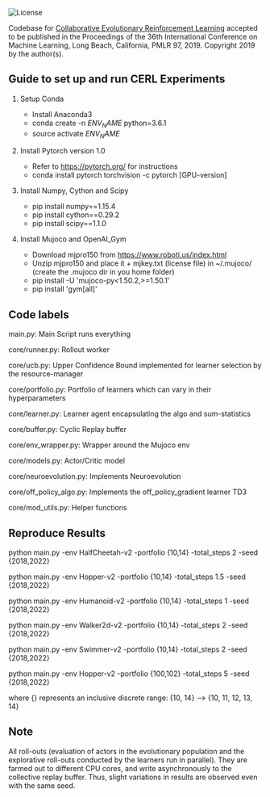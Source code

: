 ![License](https://img.shields.io/badge/License-Apache%202.0-blue.svg)

Codebase for [Collaborative Evolutionary Reinforcement Learning](https://arxiv.org/pdf/1905.00976.pdf) accepted to be published in the Proceedings of the 36th International Conference on Machine Learning, Long Beach, California, PMLR 97, 2019. Copyright 2019 by the author(s).

## Guide to set up and run CERL Experiments


1. Setup Conda
    - Install Anaconda3
    - conda create -n $ENV_NAME$ python=3.6.1
    - source activate $ENV_NAME$

2. Install Pytorch version 1.0
    - Refer to https://pytorch.org/ for instructions
    - conda install pytorch torchvision -c pytorch [GPU-version]

3. Install Numpy, Cython and Scipy
    - pip install numpy==1.15.4
    - pip install cython==0.29.2
    - pip install scipy==1.1.0
    
4. Install Mujoco and OpenAI_Gym
    - Download mjpro150 from https://www.roboti.us/index.html
    - Unzip mjpro150 and place it + mjkey.txt (license file) in ~/.mujoco/ (create the .mujoco dir in you home folder)
    - pip install -U 'mujoco-py<1.50.2,>=1.50.1'
    - pip install 'gym[all]'
    
## Code labels

main.py: Main Script runs everything

core/runner.py: Rollout worker

core/ucb.py: Upper Confidence Bound implemented for learner selection by the resource-manager

core/portfolio.py: Portfolio of learners which can vary in their hyperparameters

core/learner.py: Learner agent encapsulating the algo and sum-statistics

core/buffer.py: Cyclic Replay buffer

core/env_wrapper.py: Wrapper around the Mujoco env

core/models.py: Actor/Critic model

core/neuroevolution.py: Implements Neuroevolution

core/off_policy_algo.py: Implements the off_policy_gradient learner TD3

core/mod_utils.py: Helper functions

## Reproduce Results

python main.py -env HalfCheetah-v2 -portfolio {10,14} -total_steps 2 -seed {2018,2022}

python main.py -env Hopper-v2 -portfolio {10,14} -total_steps 1.5 -seed {2018,2022}

python main.py -env Humanoid-v2 -portfolio {10,14} -total_steps 1 -seed {2018,2022}

python main.py -env Walker2d-v2 -portfolio {10,14} -total_steps 2 -seed {2018,2022}

python main.py -env Swimmer-v2 -portfolio {10,14} -total_steps 2 -seed {2018,2022}

python main.py -env Hopper-v2 -portfolio {100,102} -total_steps 5 -seed {2018,2022}

where {} represents an inclusive discrete range: {10, 14} --> {10, 11, 12, 13, 14}


## Note
All roll-outs (evaluation of actors in the evolutionary population and the explorative roll-outs 
conducted by the learners run in parallel). They are farmed out to different CPU cores, 
and write asynchronously to the collective replay buffer. Thus, slight variations in results 
are observed even with the same seed. 
